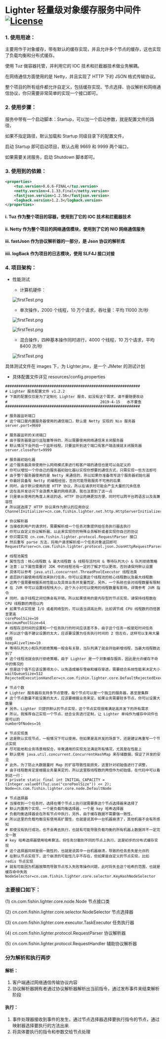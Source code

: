 # Lighter 轻量级对象缓存服务中间件 [![License](./license.svg)](https://www.apache.org/licenses/LICENSE-2.0.html)

### 1. 使用用途：
主要用作于对象缓存，带有默认的缓存实现，并且允许多个节点的缓存，这也实现了负载均衡和分布式缓存。

使用 Tuz 做容器托管，并利用它的 IOC 技术和拦截器技术做业务解耦。

在网络通信方面使用的是 Netty，并且实现了 HTTP 下的 JSON 格式传输协议。

整个项目的所有组件都允许自定义，包括缓存实现、节点选择、协议解析和网络通信协议，你只需要非常简单的实现一个接口即可。

### 2. 使用步骤：
服务中带有一个启动脚本：Startup，可以加一个启动参数，就是配置文件的路径，

如果不指定路径，默认加载和 Startup 同级目录下的配置文件，

启动 Startup 即可启动项目，默认占用 9669 和 9999 两个端口，

如果需要关闭服务，启动 Shutdown 脚本即可。

### 3. 使用到的依赖：
```xml
<properties>
    <tuz.version>0.6.6-FINAL</tuz.version>
    <netty.version>4.1.33.Final</netty.version>
    <fastjson.version>1.2.56</fastjson.version>
    <logback.version>1.2.3</logback.version>
</properties>
```
#### i. Tuz 作为整个项目的容器，使用到了它的 IOC 技术和拦截器技术 
#### ii. Netty 作为整个项目的网络通信模块，使用到了它的 NIO 网络通信服务
#### iii. fastJson 作为协议解析器的一部分，是 Json 协议的解析库
#### iiii. logBack 作为项目的日志模块，使用 SLF4J 接口对接

### 4. 项目架构：
+ 性能测试
    + 计算机硬件：
    
    ![firstTest.png](./images/pc.png)
    + 单次操作，2000 个线程，10 万个请求，吞吐量：平均 11000 次/秒
    
    ![firstTest.png](./images/SecondTest.png)
        
    ![firstTest.png](./images/ThirdTest_60s.png)
            
    + 混合操作，四种基本操作同时进行，4000 个线程，10 万个请求，平均 8400 次/秒
    
    ![firstTest.png](./images/FourthTest_60s_mixed_request.png)
            
具体测试文件在 images 下，为 Lighter.jmx，是一个 JMeter 的测试计划

+ 具体配置文件详见 resources/config.properties
```properties
#############################################################
# Lighter 服务配置文件 v1.2.2
# 下面的配置仅仅是为了定制化 Lighter 服务，如没有这个需求，请不要随便改动
#                                          2019-4-15   水不要鱼
#############################################################

# 服务器监听端口
# 这个端口是内置服务器使用的通信端口，默认是 Netty 实现的 Nio 服务器
server.port=9669

# 服务器监听的关闭端口
# 由于服务器是运行且阻塞等待的，所以需要使用网络通信来关闭服务器
# 默认情况下会开启一个监听线程，只要监听到这个端口有客户端连接就关闭服务器
server.closePort=9999

# 服务器初始化器
# 这个服务器具体使用什么网络模式来进行和客户端的通信也是可以自定义的
# 你可以增加一个你自己的服务器初始化器以实现你想要的通信方式，只需实现一些方法即可
# 由于整个服务器使用的是 Netty 来通信的，所以如果你准备改写这个服务器初始化器
# 你最好具备有 Netty 的编程经验，否则可能导致服务不可用的后果
# 同时，由于默认使用的是 HTTP 协议，所以在请求时可能会产生大量的冗余信息
# 这在高并发访问下会浪费大量的网络资源，我也注意到了这一点
# 只是单从使用的角度上来说的话，HTTP 协议的确更加方便，同时可以跨平台跨语言以及高兼容性
# 所以就选择了 HTTP 协议来作为默认的应用协议
ChannelInitializer=cn.com.fishin.lighter.net.http.HttpServerInitializer

# 协议解析器
# 当接收到用户的请求时，需要解析成一个任务对象提供给任务执行器去执行
# 你可以自定义协议解析器，以此来实现你的特殊业务解析或者实现你自己的协议
# 你只需实现 cn.com.fishin.lighter.protocol.RequestParser 接口
# 然后重写 parse 方法，将用户请求解析成一个任务对象返回即可
RequestParser=cn.com.fishin.lighter.protocol.json.JsonHttpRequestParser

# 线程池属性
# 属性包含：核心线程数 & 最大线程数 & 线程存活时间 & 等待队列大小 & 队列拒绝策略
# 注意：以下属性需要对 JDK 中的线程池有一定的了解才可以更改，否则请保持默认设置
# 具体可以参考 java.util.concurrent.ThreadPoolExecutor 线程池类
# 底层执行器使用线程池来执行任务，你可以设置这个线程池的核心线程数以及最大线程数
# 这两个值需要根据系统性能以及具体业务并发量而定，另外，一个系统也会对线程数量有限制
# 在 JVM 中可以设置线程栈大小，这个大小对可以使用的线程数量有影响，详情参考 JVM 指令
# 同时，由于线程之间切换会有开销，所以如果使用的是内存型的节点实现，请保持线程数在 CPU 线程数的两倍以内
# 如果节点实现是 I/O 或者网络型的，可以适当调高比例，比如调节成 CPU 线程数的四倍甚至更高
corePoolSize=16
maximumPoolSize=64
# 线程存活时间的设置和一个任务执行的时间应该差不多，由于这个任务一般是短时间任务
# 所以这个值不建议设置的太大，应该要设置为任务执行时间的 2 倍左右，这样可以复用大量线程
keepAliveTime=10
# 等待队列大小和队列拒绝策略一般会有关联，当队列满了就会开始新增线程，当最大线程数达到了
# 这个线程池就会执行拒绝策略，由于 Lighter 是一个对象缓存服务，因此是允许缓存不命中的情况的
# 但是这个值不应该设置得太小，以免造成缓存雪崩和缓存穿透，需要结合系统性能来决定大小
waitQueueSize=512
RejectedExecutionHandler=cn.com.fishin.lighter.core.DefaultRejectedExecutionHandler

# 节点个数
# Lighter 服务器将支持多节点管理，每个节点可以是一个独立的服务器，甚至是集群
# 这个节点数量不能设置的太大，应该要根据业务来定，如果业务需要较多节点，你可以设置大数量
# 另外，Lighter 只提供默认的节点实现，这个节点实现很难满足高并发下的所有需求
# 所以，我推荐自己实现一个节点，结合业务进行定制，让 Lighter 单纯作为缓存中间件也是可以的
numberOfNodes=16

# 节点实现类
# 这是默认实现节点，一般情况下可以使用，但如果是高并发的场景下，还是建议再重写一个节点实现
# 尽可能地和业务场景相契合，毕竟通用的实现无法满足所有情况，尤其是在性能上
# 默认使用 java.util.concurrent.ConcurrentHashMap 来存储数据，保证了并发的安全
# 此外，为了防止大数据量时 Map 的扩容导致性能损失，这里针对初始值进行了调整，
# 由于线程数肯定是根据业务量来定的，所以这里取线程数的两倍作为初始值，在代码中可以看到这一行：
# private static final int INITIAL_CAPACITY = (Integer.valueOf(Tuz.use("corePoolSize")) << 2);
Node=cn.com.fishin.lighter.core.node.DefaultNode

# 节点选择器
# 当接收到一个任务时，选择在哪个节点上执行就需要靠这个节点选择器来选择了
# 默认内置两个实现，一个是负载均衡选择器，一个是 key 哈希选择器
# 负载均衡选择器会在所有节点中执行，另外，由于缓存数据不需要强一致性，
# 所以这里的负载均衡没有使用高扩展性，也就是说其中一台机器崩溃了，其他机器不会有所感知
# 即使没有执行成功，也不会再去执行，也就有可能导致负载均衡的所有机器上数据并不一定完全一致
# key 哈希选择器使用哈希算法，将任务分散到不同的节点上执行，这是初步的分布式缓存实现
# 这个选择器同样是弱一致性的，也就是说其中一台机器崩溃，导致的任务丢失是允许的
# 在默认节点实现下，这个崩溃的可能性几乎不存在，但如果是自定义的节点实现，比如 redis 节点实现
# 就有可能因为机器故障而导致节点写入失败等操作问题，此时将失去这个哈希的范围，也就是缓存命中失败
NodeSelector=cn.com.fishin.lighter.core.selector.KeyHashNodeSelector
```

### 主要接口如下：

(1) cn.com.fishin.lighter.core.node.Node 节点接口类

(2) cn.com.fishin.lighter.core.selector.NodeSelector 节点选择器

(3) cn.com.fishin.lighter.core.executor.TaskExecutor 任务执行器

(4) cn.com.fishin.lighter.protocol.RequestParser 协议解析器

(5) cn.com.fishin.lighter.protocol.RequestHandler 辅助协议解析器

### 分为解析和执行两步

#### 解析：
1. 客户端通过网络通信传输协议内容
2. 协议解析器拥有者通过协议解析器解析出当前指令，通过发布事件来结束解析阶段

#### 执行：
1. 事件处理器接收到事件的发生，通过节点选择器选择要执行指令的节点，通过映射器选择要执行的方法出来
2. 将具体要执行的指令和参数交给节点处理

